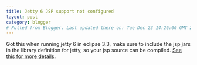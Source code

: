 ```yaml
---
title: Jetty 6 JSP support not configured
layout: post
category: blogger
# Pulled from Blogger. Last updated there on: Tue Dec 23 14:26:00 GMT 2008
---
```

Got this when running jetty 6 in eclipse 3.3, make sure to include the jsp jars in the library definition for jetty, so your jsp source can be compiled. <a href="http://markmail.org/message/o7qi55cjc23sdqdo">See this for more details</a>.

